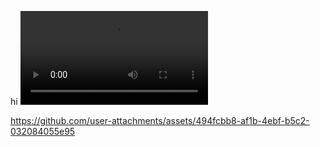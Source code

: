 hi
<video controls src="2024-08-25 15-59-16.mp4" title="Title"></video>


https://github.com/user-attachments/assets/494fcbb8-af1b-4ebf-b5c2-032084055e95

